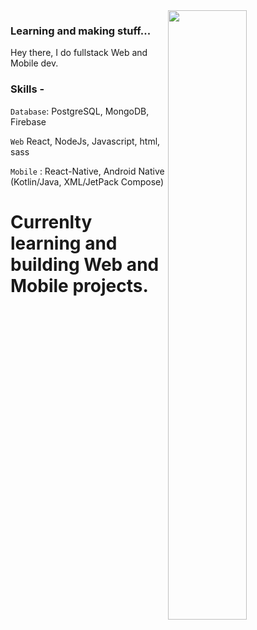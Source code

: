 <img align="right" width="50%" src="https://64.media.tumblr.com/a765adbd262b8e5c4ef096d572e1b32e/b72e45f6da1e86e2-1a/s500x750/696c73b7160d432cd8559d7c2bef2cb649f1a6e4.gifv">

### Learning and making stuff...
Hey there, 
I do fullstack Web and Mobile dev. 

### Skills - 
`Database`: PostgreSQL, MongoDB, Firebase

`Web` React, NodeJs, Javascript, html, sass

`Mobile` : React-Native, Android Native (Kotlin/Java, XML/JetPack Compose)



# Currenlty learning and building Web and Mobile projects.

<!--
**Anatame/Anatame** is a ✨ _special_ ✨ repository because its `README.md` (this file) appears on your GitHub profile.

Here are some ideas to get you started:

- 🔭 I’m currently working on ...
- 🌱 I’m currently learning ...
- 👯 I’m looking to collaborate on ...
- 🤔 I’m looking for help with ...
- 💬 Ask me about ...
- 📫 How to reach me: ...
- 😄 Pronouns: ...
- ⚡ Fun fact: ...
-->

